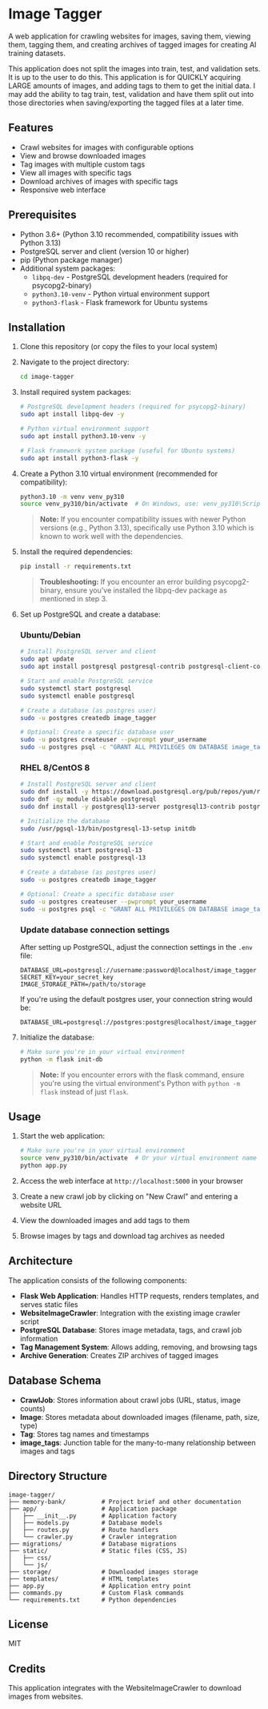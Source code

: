 # Image Tagger

A web application for crawling websites for images, saving them, viewing them, tagging them, and creating archives of tagged images for creating AI training datasets.

This application does not split the images into train, test, and validation sets. It is up to the user to do this. This application is for QUICKLY acquiring LARGE amounts of images, and adding tags to them to get the initial data. I may add the ability to tag train, test, validation and have them split out into those directories when saving/exporting the tagged files at a later time.

## Features

- Crawl websites for images with configurable options
- View and browse downloaded images 
- Tag images with multiple custom tags
- View all images with specific tags
- Download archives of images with specific tags
- Responsive web interface

## Prerequisites

- Python 3.6+ (Python 3.10 recommended, compatibility issues with Python 3.13)
- PostgreSQL server and client (version 10 or higher)
- pip (Python package manager)
- Additional system packages:
  - `libpq-dev` - PostgreSQL development headers (required for psycopg2-binary)
  - `python3.10-venv` - Python virtual environment support
  - `python3-flask` - Flask framework for Ubuntu systems

## Installation

1. Clone this repository (or copy the files to your local system)

2. Navigate to the project directory:
   ```bash
   cd image-tagger
   ```

3. Install required system packages:
   ```bash
   # PostgreSQL development headers (required for psycopg2-binary)
   sudo apt install libpq-dev -y
   
   # Python virtual environment support
   sudo apt install python3.10-venv -y
   
   # Flask framework system package (useful for Ubuntu systems)
   sudo apt install python3-flask -y
   ```

4. Create a Python 3.10 virtual environment (recommended for compatibility):
   ```bash
   python3.10 -m venv venv_py310
   source venv_py310/bin/activate  # On Windows, use: venv_py310\Scripts\activate
   ```
   
   > **Note:** If you encounter compatibility issues with newer Python versions (e.g., Python 3.13), 
   > specifically use Python 3.10 which is known to work well with the dependencies.

5. Install the required dependencies:
   ```bash
   pip install -r requirements.txt
   ```
   
   > **Troubleshooting:** If you encounter an error building psycopg2-binary, ensure you've installed
   > the libpq-dev package as mentioned in step 3.

5. Set up PostgreSQL and create a database:

   ### Ubuntu/Debian
   ```bash
   # Install PostgreSQL server and client
   sudo apt update
   sudo apt install postgresql postgresql-contrib postgresql-client-common postgresql-client
   
   # Start and enable PostgreSQL service
   sudo systemctl start postgresql
   sudo systemctl enable postgresql
   
   # Create a database (as postgres user)
   sudo -u postgres createdb image_tagger
   
   # Optional: Create a specific database user
   sudo -u postgres createuser --pwprompt your_username
   sudo -u postgres psql -c "GRANT ALL PRIVILEGES ON DATABASE image_tagger TO your_username;"
   ```
   
   ### RHEL 8/CentOS 8
   ```bash
   # Install PostgreSQL server and client
   sudo dnf install -y https://download.postgresql.org/pub/repos/yum/reporpms/EL-8-x86_64/pgdg-redhat-repo-latest.noarch.rpm
   sudo dnf -qy module disable postgresql
   sudo dnf install -y postgresql13-server postgresql13-contrib postgresql13
   
   # Initialize the database
   sudo /usr/pgsql-13/bin/postgresql-13-setup initdb
   
   # Start and enable PostgreSQL service
   sudo systemctl start postgresql-13
   sudo systemctl enable postgresql-13
   
   # Create a database (as postgres user)
   sudo -u postgres createdb image_tagger
   
   # Optional: Create a specific database user
   sudo -u postgres createuser --pwprompt your_username
   sudo -u postgres psql -c "GRANT ALL PRIVILEGES ON DATABASE image_tagger TO your_username;"
   ```
   
   ### Update database connection settings
   After setting up PostgreSQL, adjust the connection settings in the `.env` file:
   ```
   DATABASE_URL=postgresql://username:password@localhost/image_tagger
   SECRET_KEY=your_secret_key
   IMAGE_STORAGE_PATH=/path/to/storage
   ```
   
   If you're using the default postgres user, your connection string would be:
   ```
   DATABASE_URL=postgresql://postgres:postgres@localhost/image_tagger
   ```

7. Initialize the database:
   ```bash
   # Make sure you're in your virtual environment
   python -m flask init-db
   ```
   
   > **Note:** If you encounter errors with the flask command, ensure you're using the
   > virtual environment's Python with `python -m flask` instead of just `flask`.

## Usage

1. Start the web application:
   ```bash
   # Make sure you're in your virtual environment
   source venv_py310/bin/activate  # Or your virtual environment name
   python app.py
   ```

2. Access the web interface at `http://localhost:5000` in your browser

3. Create a new crawl job by clicking on "New Crawl" and entering a website URL

4. View the downloaded images and add tags to them

5. Browse images by tags and download tag archives as needed

## Architecture

The application consists of the following components:

- **Flask Web Application**: Handles HTTP requests, renders templates, and serves static files
- **WebsiteImageCrawler**: Integration with the existing image crawler script
- **PostgreSQL Database**: Stores image metadata, tags, and crawl job information
- **Tag Management System**: Allows adding, removing, and browsing tags
- **Archive Generation**: Creates ZIP archives of tagged images

## Database Schema

- **CrawlJob**: Stores information about crawl jobs (URL, status, image counts)
- **Image**: Stores metadata about downloaded images (filename, path, size, type)
- **Tag**: Stores tag names and timestamps
- **image_tags**: Junction table for the many-to-many relationship between images and tags

## Directory Structure

```
image-tagger/
├── memory-bank/          # Project brief and other documentation
├── app/                  # Application package
│   ├── __init__.py       # Application factory
│   ├── models.py         # Database models
│   ├── routes.py         # Route handlers
│   └── crawler.py        # Crawler integration
├── migrations/           # Database migrations
├── static/               # Static files (CSS, JS)
│   ├── css/
│   └── js/
├── storage/              # Downloaded images storage
├── templates/            # HTML templates
├── app.py                # Application entry point
├── commands.py           # Custom Flask commands
└── requirements.txt      # Python dependencies
```

## License

MIT

## Credits

This application integrates with the WebsiteImageCrawler to download images from websites.
